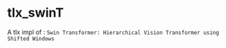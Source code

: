 # tlx_swinT
A tlx impl of : `Swin Transformer: Hierarchical Vision Transformer using Shifted Windows`
